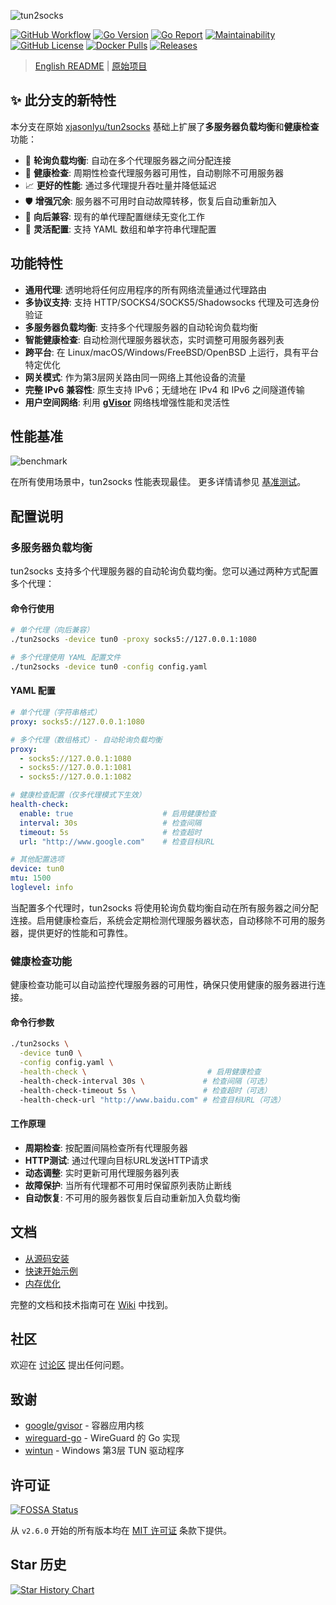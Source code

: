 ![tun2socks](docs/logo.png)

[![GitHub Workflow][1]](https://github.com/xjasonlyu/tun2socks/actions)
[![Go Version][2]](https://github.com/xjasonlyu/tun2socks/blob/main/go.mod)
[![Go Report][3]](https://goreportcard.com/badge/github.com/xjasonlyu/tun2socks)
[![Maintainability][4]](https://codeclimate.com/github/xjasonlyu/tun2socks/maintainability)
[![GitHub License][5]](https://github.com/xjasonlyu/tun2socks/blob/main/LICENSE)
[![Docker Pulls][6]](https://hub.docker.com/r/xjasonlyu/tun2socks)
[![Releases][7]](https://github.com/xjasonlyu/tun2socks/releases)

> [English README](README_EN.md) | [原始项目](https://github.com/xjasonlyu/tun2socks)

## ✨ 此分支的新特性

本分支在原始 [xjasonlyu/tun2socks](https://github.com/xjasonlyu/tun2socks) 基础上扩展了**多服务器负载均衡**和**健康检查**功能：

- 🔄 **轮询负载均衡**: 自动在多个代理服务器之间分配连接
- 🏥 **健康检查**: 周期性检查代理服务器可用性，自动剔除不可用服务器
- 📈 **更好的性能**: 通过多代理提升吞吐量并降低延迟
- 🛡️ **增强冗余**: 服务器不可用时自动故障转移，恢复后自动重新加入
- 🔧 **向后兼容**: 现有的单代理配置继续无变化工作
- 📝 **灵活配置**: 支持 YAML 数组和单字符串代理配置

## 功能特性

- **通用代理**: 透明地将任何应用程序的所有网络流量通过代理路由
- **多协议支持**: 支持 HTTP/SOCKS4/SOCKS5/Shadowsocks 代理及可选身份验证
- **多服务器负载均衡**: 支持多个代理服务器的自动轮询负载均衡
- **智能健康检查**: 自动检测代理服务器状态，实时调整可用服务器列表
- **跨平台**: 在 Linux/macOS/Windows/FreeBSD/OpenBSD 上运行，具有平台特定优化
- **网关模式**: 作为第3层网关路由同一网络上其他设备的流量
- **完整 IPv6 兼容性**: 原生支持 IPv6；无缝地在 IPv4 和 IPv6 之间隧道传输
- **用户空间网络**: 利用 **[gVisor](https://github.com/google/gvisor)** 网络栈增强性能和灵活性

## 性能基准

![benchmark](docs/benchmark.png)

在所有使用场景中，tun2socks 性能表现最佳。
更多详情请参见 [基准测试](https://github.com/xjasonlyu/tun2socks/wiki/Benchmarks)。

## 配置说明

### 多服务器负载均衡

tun2socks 支持多个代理服务器的自动轮询负载均衡。您可以通过两种方式配置多个代理：

#### 命令行使用
```bash
# 单个代理（向后兼容）
./tun2socks -device tun0 -proxy socks5://127.0.0.1:1080

# 多个代理使用 YAML 配置文件
./tun2socks -device tun0 -config config.yaml
```

#### YAML 配置
```yaml
# 单个代理（字符串格式）
proxy: socks5://127.0.0.1:1080

# 多个代理（数组格式）- 自动轮询负载均衡
proxy:
  - socks5://127.0.0.1:1080
  - socks5://127.0.0.1:1081
  - socks5://127.0.0.1:1082

# 健康检查配置（仅多代理模式下生效）
health-check:
  enable: true                    # 启用健康检查
  interval: 30s                   # 检查间隔
  timeout: 5s                     # 检查超时
  url: "http://www.google.com"    # 检查目标URL

# 其他配置选项
device: tun0
mtu: 1500
loglevel: info
```

当配置多个代理时，tun2socks 将使用轮询负载均衡自动在所有服务器之间分配连接。启用健康检查后，系统会定期检测代理服务器状态，自动移除不可用的服务器，提供更好的性能和可靠性。

### 健康检查功能

健康检查功能可以自动监控代理服务器的可用性，确保只使用健康的服务器进行连接。

#### 命令行参数
```bash
./tun2socks \
  -device tun0 \
  -config config.yaml \
  -health-check \                           # 启用健康检查
  -health-check-interval 30s \             # 检查间隔（可选）
  -health-check-timeout 5s \               # 检查超时（可选）
  -health-check-url "http://www.baidu.com" # 检查目标URL（可选）
```

#### 工作原理
- **周期检查**: 按配置间隔检查所有代理服务器
- **HTTP测试**: 通过代理向目标URL发送HTTP请求
- **动态调整**: 实时更新可用代理服务器列表
- **故障保护**: 当所有代理都不可用时保留原列表防止断线
- **自动恢复**: 不可用的服务器恢复后自动重新加入负载均衡

## 文档

- [从源码安装](https://github.com/xjasonlyu/tun2socks/wiki/Install-from-Source)
- [快速开始示例](https://github.com/xjasonlyu/tun2socks/wiki/Examples)
- [内存优化](https://github.com/xjasonlyu/tun2socks/wiki/Memory-Optimization)

完整的文档和技术指南可在 [Wiki](https://github.com/xjasonlyu/tun2socks/wiki) 中找到。

## 社区

欢迎在 [讨论区](https://github.com/xjasonlyu/tun2socks/discussions) 提出任何问题。

## 致谢

- [google/gvisor](https://github.com/google/gvisor) - 容器应用内核
- [wireguard-go](https://git.zx2c4.com/wireguard-go) - WireGuard 的 Go 实现
- [wintun](https://git.zx2c4.com/wintun/) - Windows 第3层 TUN 驱动程序

## 许可证

[![FOSSA Status](https://app.fossa.com/api/projects/git%2Bgithub.com%2Fxjasonlyu%2Ftun2socks.svg?type=large)](https://app.fossa.com/projects/git%2Bgithub.com%2Fxjasonlyu%2Ftun2socks?ref=badge_large)

从 `v2.6.0` 开始的所有版本均在 [MIT 许可证](https://github.com/xjasonlyu/tun2socks/blob/main/LICENSE) 条款下提供。

## Star 历史

<a href="https://star-history.com/#xjasonlyu/tun2socks&Date">
  <picture>
    <source media="(prefers-color-scheme: dark)" srcset="https://api.star-history.com/svg?repos=xjasonlyu/tun2socks&type=Date&theme=dark" />
    <source media="(prefers-color-scheme: light)" srcset="https://api.star-history.com/svg?repos=xjasonlyu/tun2socks&type=Date" />
    <img alt="Star History Chart" src="https://api.star-history.com/svg?repos=xjasonlyu/tun2socks&type=Date" />
  </picture>
</a>

[1]: https://img.shields.io/github/actions/workflow/status/xjasonlyu/tun2socks/docker.yml?logo=github

[2]: https://img.shields.io/github/go-mod/go-version/xjasonlyu/tun2socks?logo=go

[3]: https://goreportcard.com/badge/github.com/xjasonlyu/tun2socks

[4]: https://api.codeclimate.com/v1/badges/b5b30239174fc6603aca/maintainability

[5]: https://img.shields.io/github/license/xjasonlyu/tun2socks

[6]: https://img.shields.io/docker/pulls/xjasonlyu/tun2socks?logo=docker

[7]: https://img.shields.io/github/v/release/xjasonlyu/tun2socks?logo=smartthings